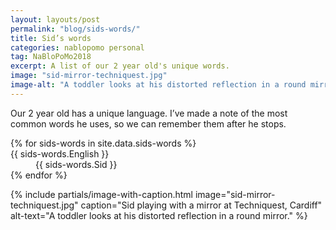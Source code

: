 ```yaml
---
layout: layouts/post
permalink: "blog/sids-words/"
title: Sid’s words
categories: nablopomo personal
tag: NaBloPoMo2018
excerpt: A list of our 2 year old's unique words.
image: "sid-mirror-techniquest.jpg"
image-alt: "A toddler looks at his distorted reflection in a round mirror."
---
```


<p class="lede">Our 2 year old has a unique language. I’ve made a note of the most common words he uses, so we can remember them after he stops.</p>

<dl>
{% for sids-words in site.data.sids-words %}
  <dt>{{ sids-words.English }}</dt>
  <dd>{{ sids-words.Sid }}</dd>
{% endfor %}
</dl>

{% include partials/image-with-caption.html
  image="sid-mirror-techniquest.jpg"
  caption="Sid playing with a mirror at Techniquest, Cardiff"
  alt-text="A toddler looks at his distorted reflection in a round mirror."
%}
